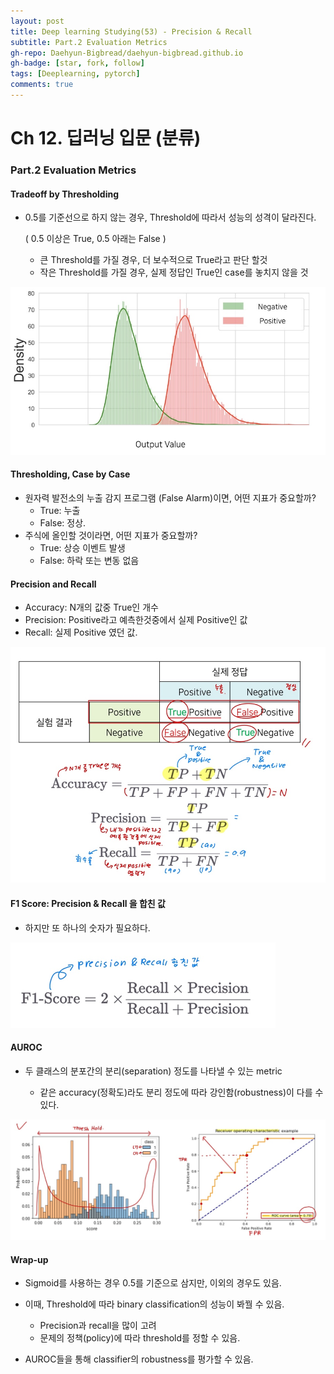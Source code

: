 ```yaml
---
layout: post
title: Deep learning Studying(53) - Precision & Recall
subtitle: Part.2 Evaluation Metrics
gh-repo: Daehyun-Bigbread/daehyun-bigbread.github.io
gh-badge: [star, fork, follow]
tags: [Deeplearning, pytorch]
comments: true
---
```


# Ch 12. 딥러닝 입문 (분류)

### Part.2 Evaluation Metrics

#### Tradeoff by Thresholding

* 0.5를 기준선으로 하지 않는 경우, Threshold에 따라서 성능의 성격이 달라진다.

  ( 0.5 이상은 True, 0.5 아래는 False )

  * 큰 Threshold를 가질 경우, 더 보수적으로 True라고 판단 할것
  * 작은 Threshold를 가질 경우, 실제 정답인 True인 case를 놓치지 않을 것



![20210730_104544](../../assets/img/20210730_104544.png)



#### Thresholding, Case by Case

* 원자력 발전소의 누출 감지 프로그램 (False Alarm)이면, 어떤 지표가 중요할까?
  * True: 누출
  * False: 정상.
* 주식에 올인할 것이라면, 어떤 지표가 중요할까?
  * True: 상승 이벤트 발생
  * False: 하락 또는 변동 없음



#### Precision and Recall



* Accuracy: N개의 값중 True인 개수
* Precision: Positive라고 예측한것중에서 실제 Positive인 값
* Recall: 실제 Positive 였던 값.

![20210730_104603](../../assets/img/20210730_104603.png)



#### F1 Score: Precision & Recall 을 합친 값

* 하지만 또 하나의 숫자가 필요하다.

![20210730_104615](../../assets/img/20210730_104615.png)



#### AUROC

* 두 클래스의 분포간의 분리(separation) 정도를 나타낼 수 있는 metric

  * 같은 accuracy(정확도)라도 분리 정도에 따라 강인함(robustness)이 다를 수 있다.

  

![image-20210730111904510](../../assets/img/image-20210730111904510.png)



#### Wrap-up

* Sigmoid를 사용하는 경우 0.5를 기준으로 삼지만, 이외의 경우도 있음.

* 이때, Threshold에 따라 binary classification의 성능이 봐꿜 수 있음.
  * Precision과 recall을 많이 고려
  * 문제의 정책(policy)에 따라 threshold를 정할 수 있음.
* AUROC들을 통해 classifier의 robustness를 평가할 수 있음.
